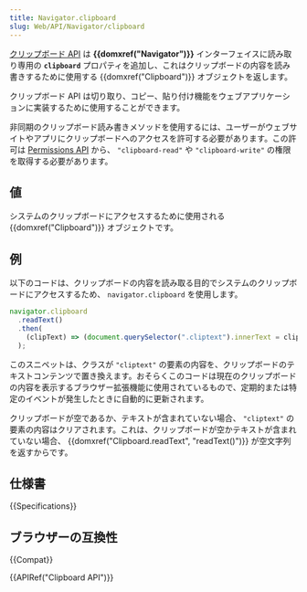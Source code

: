 ```yaml
---
title: Navigator.clipboard
slug: Web/API/Navigator/clipboard
---
```


[クリップボード API](/ja/docs/Web/API/Clipboard_API) は **{{domxref("Navigator")}}** インターフェイスに読み取り専用の **`clipboard`** プロパティを追加し、これはクリップボードの内容を読み書きするために使用する {{domxref("Clipboard")}} オブジェクトを返します。

クリップボード API は切り取り、コピー、貼り付け機能をウェブアプリケーションに実装するために使用することができます。

非同期のクリップボード読み書きメソッドを使用するには、ユーザーがウェブサイトやアプリにクリップボードへのアクセスを許可する必要があります。この許可は [Permissions API](/ja/docs/Web/API/Permissions_API) から、 `"clipboard-read"` や `"clipboard-write"` の権限を取得する必要があります。

## 値

システムのクリップボードにアクセスするために使用される {{domxref("Clipboard")}} オブジェクトです。

## 例

以下のコードは、クリップボードの内容を読み取る目的でシステムのクリップボードにアクセスするため、 `navigator.clipboard` を使用します。

```js
navigator.clipboard
  .readText()
  .then(
    (clipText) => (document.querySelector(".cliptext").innerText = clipText),
  );
```

このスニペットは、クラスが `"cliptext"` の要素の内容を、クリップボードのテキストコンテンツで置き換えます。おそらくこのコードは現在のクリップボードの内容を表示するブラウザー拡張機能に使用されているもので、定期的または特定のイベントが発生したときに自動的に更新されます。

クリップボードが空であるか、テキストが含まれていない場合、 `"cliptext"` の要素の内容はクリアされます。これは、クリップボードが空かテキストが含まれていない場合、 {{domxref("Clipboard.readText", "readText()")}} が空文字列を返すからです。

## 仕様書

{{Specifications}}

## ブラウザーの互換性

{{Compat}}

{{APIRef("Clipboard API")}}
